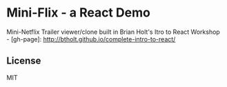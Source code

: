 # Mini-Flix - a React Demo

Mini-Netflix Trailer viewer/clone built in Brian Holt's Itro to React Workshop - 
[gh-page]: http://btholt.github.io/complete-intro-to-react/

## License

MIT


